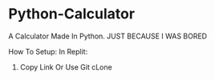 # Python-Calculator
A Calculator Made  In Python. JUST BECAUSE I WAS BORED

How To Setup:
In Replit:
1. Copy Link Or Use Git cLone
